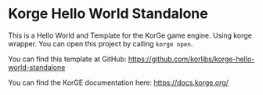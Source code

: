 # Korge Hello World Standalone

This is a Hello World and Template for the KorGe game engine. Using korge wrapper.
You can open this project by calling `korge open`.

You can find this template at GitHub: <https://github.com/korlibs/korge-hello-world-standalone>

You can find the KorGE documentation here: <https://docs.korge.org/>

